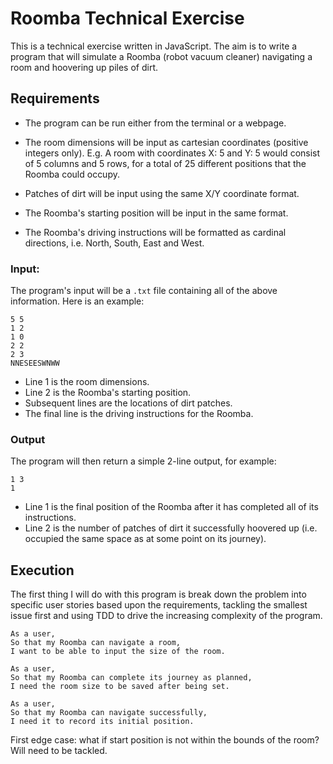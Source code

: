 # Roomba Technical Exercise

This is a technical exercise written in JavaScript. The aim is to write a program that will simulate a Roomba (robot vacuum cleaner) navigating a room and hoovering up piles of dirt.

## Requirements

- The program can be run either from the terminal or a webpage.

- The room dimensions will be input as cartesian coordinates (positive integers only). E.g. A room with coordinates X: 5 and Y: 5 would consist of 5 columns and 5 rows, for a total of 25 different positions that the Roomba could occupy.

- Patches of dirt will be input using the same X/Y coordinate format.

- The Roomba's starting position will be input in the same format.

- The Roomba's driving instructions will be formatted as cardinal directions, i.e. North, South, East and West.

### Input:

The program's input will be a `.txt` file containing all of the above information. Here is an example:

```
5 5
1 2
1 0
2 2
2 3
NNESEESWNWW
```
- Line 1 is the room dimensions.
- Line 2 is the Roomba's starting position.
- Subsequent lines are the locations of dirt patches.
- The final line is the driving instructions for the Roomba.

### Output

The program will then return a simple 2-line output, for example:

```
1 3
1
```
- Line 1 is the final position of the Roomba after it has completed all of its instructions.
- Line 2 is the number of patches of dirt it successfully hoovered up (i.e. occupied the same space as at some point on its journey).

## Execution

The first thing I will do with this program is break down the problem into specific user stories based upon the requirements, tackling the smallest issue first and using TDD to drive the increasing complexity of the program.

```
As a user,
So that my Roomba can navigate a room,
I want to be able to input the size of the room.
```
```
As a user,
So that my Roomba can complete its journey as planned,
I need the room size to be saved after being set.
```
```
As a user,
So that my Roomba can navigate successfully,
I need it to record its initial position.
```
First edge case: what if start position is not within the bounds of the room? Will need to be tackled.
